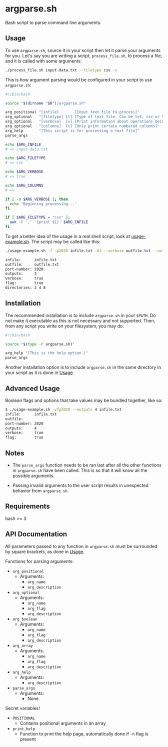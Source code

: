 # argparse.sh

Bash script to parse command line arguments.

## Usage

To use `argparse.sh`, source it in your script then let it parse your arguments for you.
Let's say you are writing a script, `process_file.sh`, to process a file, and it is called
with some arguments:

```bash
./process_file.sh input-data.txt --filetype csv -v
```

This is how argument parsing would be configured in your script to use `argparse.sh`:

```bash
#!/bin/bash

source "$(dirname "$0")/argparse.sh"

arg_positional "[infile]       [Input text file to process]"
arg_optional   "[filetype] [t] [Type of text file. Can be txt, csv or tsv]"
arg_optional   "[verbose]  [v] [Print information about operations being performed]"
arg_optional   "[columns]  [c] [Only print certain numbered columns]"
arg_help       "[This script is for processing a text file]"
parse_args

echo $ARG_INFILE
# => input-data.txt

echo $ARG_FILETYPE
# => csv

echo $ARG_VERBOSE
# => true

echo $ARG_COLUMNS
# =>

if [ -n $ARG_VERBOSE ]; then
  echo 'Beginning processing...'
fi

if [ $ARG_FILETYPE = "csv" ];
  awk -F ',' '{print $1}' $ARG_INFILE
fi
```

To get a better idea of the usage in a real shell script, look at
[usage-example.sh](https://github.com/maneyko/argparse.sh/blob/master/usage-example.sh).
The script may be called like this:

```bash
./usage-example.sh -f -p2020 infile.txt -d2 --verbose outfile.txt --outputs 3 -d 4 --directory 8

infile:      infile.txt
outfile:     outfile.txt
port-number: 2020
outputs:     3
verbose:     true
flag:        true
directories: 2 4 8
```

## Installation

The recommended installation is to include `argparse.sh` in your `$PATH`. Do not make
it executable as this is not necessary and not supported. Then, from any script you write
on your filesystem, you may do:

```bash
#!/bin/bash

source "$(type -P argparse.sh)"

arg_help "[This is the help option.]"
parse_args
```

Another installation option is to include `argparse.sh` in the same directory in your script
as it is done in [Usage](#usage).

## Advanced Usage

Boolean flags and options that take values may be bundled together, like so:

```bash
$ ./usage-example.sh -vfp2020 --outputs 4 infile.txt
infile:      infile.txt
outfile:
port-number: 2020
outputs:     4
verbose:     true
flag:        true
```

## Notes

* The `parse_args` function needs to be ran last after all the other functions in `argparse.sh` have been called.
  This is so that it will know all the possible arguments.

* Passing invalid arguments to the user script results in unexpected behavior from `argparse.sh`.

## Requirements

bash >= 3

## API Documentation

All parameters passed to any function in `argparse.sh` must be surrounded by square brackets,
as done in [Usage](#usage).

Functions for parsing arguments:
* `arg_positional`
  * Arguments:
    - `arg_name`
    - `arg_description`
* `arg_optional`
  * Arguments:
    - `arg_name`
    - `arg_flag`
    - `arg_description`
* `arg_boolean`
  * Arguments:
    - `arg_name`
    - `arg_flag`
    - `arg_description`
* `arg_array`
  * Arguments:
    - `arg_name`
    - `arg_flag`
    - `arg_description`
* `arg_help`
  * Arguments:
    - `arg_description`
* `parse_args`
  * Arguments:
    - None

Secret variables!
* `POSITIONAL`
  - Contains positional arguments in an array
* `print_help`
  - Function to print the help page, automatically done if `-h` flag is present
